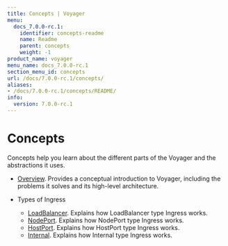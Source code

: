 ```yaml
---
title: Concepts | Voyager
menu:
  docs_7.0.0-rc.1:
    identifier: concepts-readme
    name: Readme
    parent: concepts
    weight: -1
product_name: voyager
menu_name: docs_7.0.0-rc.1
section_menu_id: concepts
url: /docs/7.0.0-rc.1/concepts/
aliases:
- /docs/7.0.0-rc.1/concepts/README/
info:
  version: 7.0.0-rc.1
---
```


# Concepts

Concepts help you learn about the different parts of the Voyager and the abstractions it uses.

- [Overview](/docs/7.0.0-rc.1/concepts/overview). Provides a conceptual introduction to Voyager, including the problems it solves and its high-level architecture.

- Types of Ingress
  - [LoadBalancer](/docs/7.0.0-rc.1/concepts/ingress-types/loadbalancer). Explains how LoadBalancer type Ingress works.
  - [NodePort](/docs/7.0.0-rc.1/concepts/ingress-types/nodeport). Explains how NodePort type Ingress works.
  - [HostPort](/docs/7.0.0-rc.1/concepts/ingress-types/hostport). Explains how HostPort type Ingress works.
  - [Internal](/docs/7.0.0-rc.1/concepts/ingress-types/internal). Explains how Internal type Ingress works.
